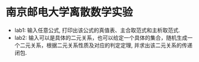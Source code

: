 # 南京邮电大学离散数学实验
- lab1: 输入任意公式, 打印出该公式的真值表、主合取范式和主析取范式.
- lab2: 输入可以是具体的二元关系，也可以给定一个具体的集合，随机生成一个二元关系，根据二元关系性质及对应的判定定理, 并求出该二元关系的传递闭包.